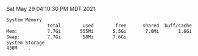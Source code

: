 Sat May 29 04:10:30 PM MDT 2021
```bash
System Memory
               total        used        free      shared  buff/cache   available
Mem:           7.7Gi       555Mi       5.5Gi       7.0Mi       1.6Gi       6.8Gi
Swap:          7.7Gi        58Mi       7.6Gi
System Storage
438M	.
```
```bash
